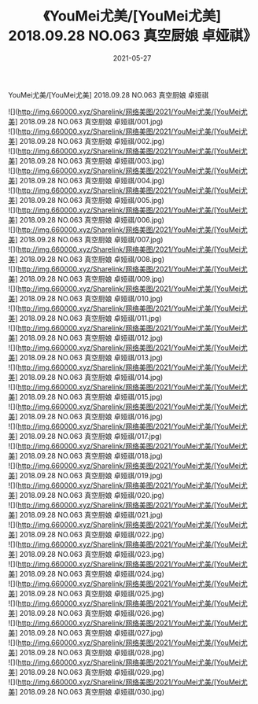 ﻿---
layout: post
title:  《YouMei尤美/[YouMei尤美] 2018.09.28 NO.063 真空厨娘 卓娅祺》
date:   2021-05-27
img: http://img.660000.xyz/Sharelink/网络美图/2021/YouMei尤美/[YouMei尤美] 2018.09.28 NO.063 真空厨娘 卓娅祺/000.jpg
categories: [美女, 清纯, 唯美]
---

YouMei尤美/[YouMei尤美] 2018.09.28 NO.063 真空厨娘 卓娅祺

 ![](http://img.660000.xyz/Sharelink/网络美图/2021/YouMei尤美/[YouMei尤美] 2018.09.28 NO.063 真空厨娘 卓娅祺/001.jpg) <br>![](http://img.660000.xyz/Sharelink/网络美图/2021/YouMei尤美/[YouMei尤美] 2018.09.28 NO.063 真空厨娘 卓娅祺/002.jpg) <br>![](http://img.660000.xyz/Sharelink/网络美图/2021/YouMei尤美/[YouMei尤美] 2018.09.28 NO.063 真空厨娘 卓娅祺/003.jpg) <br>![](http://img.660000.xyz/Sharelink/网络美图/2021/YouMei尤美/[YouMei尤美] 2018.09.28 NO.063 真空厨娘 卓娅祺/004.jpg) <br>![](http://img.660000.xyz/Sharelink/网络美图/2021/YouMei尤美/[YouMei尤美] 2018.09.28 NO.063 真空厨娘 卓娅祺/005.jpg) <br>![](http://img.660000.xyz/Sharelink/网络美图/2021/YouMei尤美/[YouMei尤美] 2018.09.28 NO.063 真空厨娘 卓娅祺/006.jpg) <br>![](http://img.660000.xyz/Sharelink/网络美图/2021/YouMei尤美/[YouMei尤美] 2018.09.28 NO.063 真空厨娘 卓娅祺/007.jpg) <br>![](http://img.660000.xyz/Sharelink/网络美图/2021/YouMei尤美/[YouMei尤美] 2018.09.28 NO.063 真空厨娘 卓娅祺/008.jpg) <br>![](http://img.660000.xyz/Sharelink/网络美图/2021/YouMei尤美/[YouMei尤美] 2018.09.28 NO.063 真空厨娘 卓娅祺/009.jpg) <br>![](http://img.660000.xyz/Sharelink/网络美图/2021/YouMei尤美/[YouMei尤美] 2018.09.28 NO.063 真空厨娘 卓娅祺/010.jpg) <br>![](http://img.660000.xyz/Sharelink/网络美图/2021/YouMei尤美/[YouMei尤美] 2018.09.28 NO.063 真空厨娘 卓娅祺/011.jpg) <br>![](http://img.660000.xyz/Sharelink/网络美图/2021/YouMei尤美/[YouMei尤美] 2018.09.28 NO.063 真空厨娘 卓娅祺/012.jpg) <br>![](http://img.660000.xyz/Sharelink/网络美图/2021/YouMei尤美/[YouMei尤美] 2018.09.28 NO.063 真空厨娘 卓娅祺/013.jpg) <br>![](http://img.660000.xyz/Sharelink/网络美图/2021/YouMei尤美/[YouMei尤美] 2018.09.28 NO.063 真空厨娘 卓娅祺/014.jpg) <br>![](http://img.660000.xyz/Sharelink/网络美图/2021/YouMei尤美/[YouMei尤美] 2018.09.28 NO.063 真空厨娘 卓娅祺/015.jpg) <br>![](http://img.660000.xyz/Sharelink/网络美图/2021/YouMei尤美/[YouMei尤美] 2018.09.28 NO.063 真空厨娘 卓娅祺/016.jpg) <br>![](http://img.660000.xyz/Sharelink/网络美图/2021/YouMei尤美/[YouMei尤美] 2018.09.28 NO.063 真空厨娘 卓娅祺/017.jpg) <br>![](http://img.660000.xyz/Sharelink/网络美图/2021/YouMei尤美/[YouMei尤美] 2018.09.28 NO.063 真空厨娘 卓娅祺/018.jpg) <br>![](http://img.660000.xyz/Sharelink/网络美图/2021/YouMei尤美/[YouMei尤美] 2018.09.28 NO.063 真空厨娘 卓娅祺/019.jpg) <br>![](http://img.660000.xyz/Sharelink/网络美图/2021/YouMei尤美/[YouMei尤美] 2018.09.28 NO.063 真空厨娘 卓娅祺/020.jpg) <br>![](http://img.660000.xyz/Sharelink/网络美图/2021/YouMei尤美/[YouMei尤美] 2018.09.28 NO.063 真空厨娘 卓娅祺/021.jpg) <br>![](http://img.660000.xyz/Sharelink/网络美图/2021/YouMei尤美/[YouMei尤美] 2018.09.28 NO.063 真空厨娘 卓娅祺/022.jpg) <br>![](http://img.660000.xyz/Sharelink/网络美图/2021/YouMei尤美/[YouMei尤美] 2018.09.28 NO.063 真空厨娘 卓娅祺/023.jpg) <br>![](http://img.660000.xyz/Sharelink/网络美图/2021/YouMei尤美/[YouMei尤美] 2018.09.28 NO.063 真空厨娘 卓娅祺/024.jpg) <br>![](http://img.660000.xyz/Sharelink/网络美图/2021/YouMei尤美/[YouMei尤美] 2018.09.28 NO.063 真空厨娘 卓娅祺/025.jpg) <br>![](http://img.660000.xyz/Sharelink/网络美图/2021/YouMei尤美/[YouMei尤美] 2018.09.28 NO.063 真空厨娘 卓娅祺/026.jpg) <br>![](http://img.660000.xyz/Sharelink/网络美图/2021/YouMei尤美/[YouMei尤美] 2018.09.28 NO.063 真空厨娘 卓娅祺/027.jpg) <br>![](http://img.660000.xyz/Sharelink/网络美图/2021/YouMei尤美/[YouMei尤美] 2018.09.28 NO.063 真空厨娘 卓娅祺/028.jpg) <br>![](http://img.660000.xyz/Sharelink/网络美图/2021/YouMei尤美/[YouMei尤美] 2018.09.28 NO.063 真空厨娘 卓娅祺/029.jpg) <br>![](http://img.660000.xyz/Sharelink/网络美图/2021/YouMei尤美/[YouMei尤美] 2018.09.28 NO.063 真空厨娘 卓娅祺/030.jpg) <br>